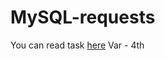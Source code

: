 # MySQL-requests
You can read task [here](https://github.com/fcumay/Designing-data-bases/blob/34b90971b490179c7941cc10310d9a3de5e82ed8/1%20lab%20(MySQL%20requests)/Task.pdf)
Var - 4th 
